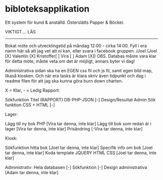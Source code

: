 bibloteksapplikation
====================

Ett system för kund &amp; anställd. Österslätts Papper &amp; Böcker. 

VIKTIGT.... LÄS
_________________
Bokat möte och utvecklingstid på måndag 12:00 - cirka 14:00. Fyll i era namn här så att jag vet att ni kan, eller svara i facebook gruppen. /Joel
(Joel [X] Valentin [X] Kristoffer[ ] Vira [ ] Adam [X])
OBS. Databas måste vara klar för detta möte, måste veta om det är möjligt, annars byter vi dag!

Administrativa sidan ska ha en EGEN css fil och js fil, samt egen bild map, likaså kiosken. Och när era tasks är klara skriv även tidpunkt och dag i readme filen för att jag ska kunna göra burn down charten. 




 X = Klar, - = Ledig
Rapport:

Sökfunktion Titel (RAPPORT) DB-PHP-JSON [-]
Design/Resultat Admin Sök funktion CSS + HTML [-]


Lager:

Lägg till ny bok PHP [Vira tar denna, inte klar]
Lägg till bok som redan är i lager [Vira tar denna, inte klar]
Prisändring [-Vira tar denna, inte klar]

Kiosk:

Sökfunktion hitta bok [Joel tar denna, inte klar]
Specifik info om bok [Joel tar denna, inte klar]
Koda template JQUERY HTML CSS [Joel tar denna, inte klar]

Administrativ:
Hela databasen [-]
Sökfunktion [-]
Design administrativa [Adam tar denna, inte klar]

